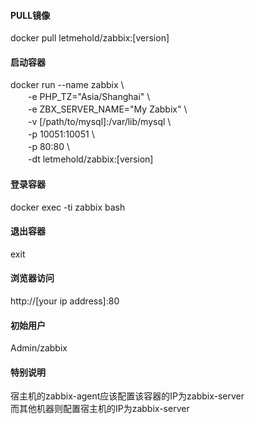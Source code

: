 #### PULL镜像
docker pull letmehold/zabbix:[version]
#### 启动容器
docker run --name zabbix \\  
　　-e PHP_TZ="Asia/Shanghai" \\  
　　-e ZBX_SERVER_NAME="My Zabbix" \\  
　　-v [/path/to/mysql]:/var/lib/mysql \\  
　　-p 10051:10051 \\  
　　-p 80:80 \\  
　　-dt letmehold/zabbix:[version]
#### 登录容器
docker exec -ti zabbix bash
#### 退出容器
exit
#### 浏览器访问
http://[your ip address]:80
#### 初始用户
Admin/zabbix
#### 特别说明
宿主机的zabbix-agent应该配置该容器的IP为zabbix-server  
而其他机器则配置宿主机的IP为zabbix-server
